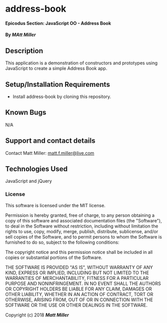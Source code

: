 # address-book

#### Epicodus Section: JavaScript OO - Address Book

#### By _**MAtt Miller**_

## Description

This application is a demonstration of constructors and prototypes using JavaScript to create a simple Address Book app.

## Setup/Installation Requirements

* Install address-book by cloning this repository.


## Known Bugs

N/A

## Support and contact details

Contact Matt Miller: matt.f.miller@live.com

## Technologies Used

JavaScript and jQuery

### License



This software is licensed under the MIT license.

Permission is hereby granted, free of charge, to any person obtaining a copy of this software and associated documentation files (the "Software"), to deal in the Software without restriction, including without limitation the rights to use, copy, modify, merge, publish, distribute, sublicense, and/or sell copies of the Software, and to permit persons to whom the Software is furnished to do so, subject to the following conditions:

The copyright notice and this permission notice shall be included in all copies or substantial portions of the Software.

THE SOFTWARE IS PROVIDED "AS IS", WITHOUT WARRANTY OF ANY KIND, EXPRESS OR IMPLIED, INCLUDING BUT NOT LIMITED TO THE WARRANTIES OF MERCHANTABILITY, FITNESS FOR A PARTICULAR PURPOSE AND NONINFRINGEMENT. IN NO EVENT SHALL THE AUTHORS OR COPYRIGHT HOLDERS BE LIABLE FOR ANY CLAIM, DAMAGES OR OTHER LIABILITY, WHETHER IN AN ACTION OF CONTRACT, TORT OR OTHERWISE, ARISING FROM, OUT OF OR IN CONNECTION WITH THE SOFTWARE OR THE USE OR OTHER DEALINGS IN THE SOFTWARE.

Copyright (c) 2018 **_Matt Miller_**
